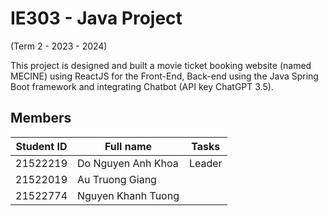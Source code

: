 # IE303 - Java Project
(Term 2 - 2023 - 2024)

This project is designed and built a movie ticket booking website (named MECINE) using ReactJS for the Front-End, Back-end using the Java Spring Boot framework and integrating Chatbot (API key ChatGPT 3.5).

## Members
| Student ID | Full name |Tasks|
| --- | ----------- |--------------------|
| 21522219 | Do Nguyen Anh Khoa|Leader
| 21522019 | Au Truong Giang|
| 21522774 | Nguyen Khanh Tuong|
